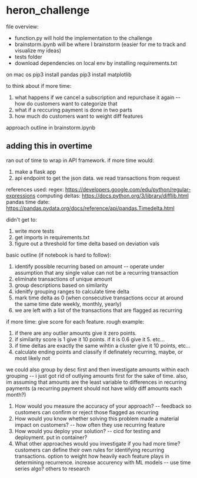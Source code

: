 # heron_challenge

file overview:
- function.py will hold the implementation to the challenge
- brainstorm.ipynb will be where I brainstorm (easier for me to track and visualize my ideas)
- tests folder
- download dependencies on local env by installing requirements.txt

on mac os
pip3 install pandas
pip3 install matplotlib

to think about if more time:
1. what happens if we cancel a subscription and repurchase it again -- how do customers want to categorize that
2. what if a reccuring payment is done in two parts
3. how much do customers want to weight diff features

approach outline in brainstorm.ipynb

## adding this in overtime ##

ran out of time to wrap in API framework. if more time would:
1. make a flask app
2. api endpoint to get the json data. we read transactions from request


references used:
regex: https://developers.google.com/edu/python/regular-expressions
computing deltas: https://docs.python.org/3/library/difflib.html
pandas time date: https://pandas.pydata.org/docs/reference/api/pandas.Timedelta.html

didn't get to:
1. write more tests
2. get imports in requirements.txt
3. figure out a threshold for time delta based on deviation vals

basic outline (if notebook is hard to follow):
1. identify possible recurring based on amount -- operate under assumption that any single value can not be a recurring transaction
2. eliminate transactions of unique amount
3. group descriptions based on similarity
4. idenitfy grouping ranges to calculate time delta
5. mark time delta as 0 (when consecutive transactions occur at around the same time date weekly, monthly, yearly)
6. we are left with a list of the transactions that are flagged as recurring

if more time:
give score for each feature. rough example:
1. if there are any outlier amounts give it zero points.
2. if similarity score is 1 give it 10 points. if it is 0.6 give it 5. etc...
3. if time deltas are exactly the same wihtin a cluster give it 10 points, etc...
4. calculate ending points and classify if definately recurring, maybe, or most likely not

we could also group by desc first and then investigate amounts within each grouping -- i just got rid of outlying amounts first for the sake of time. also, im assuming that amounts are the least variable to differences in recurring payments (a recurring payment should not have wildy diff amounts each month?)


1. How would you measure the accuracy of your approach? -- feedback so customers can confirm or reject those flagged as recurring
3. How would you know whether solving this problem made a material impact on customers? -- how often they use recurring feature
4. How would you deploy your solution? -- cicd for testing and deployment. put in container?
5. What other approaches would you investigate if you had more time?
   customers can define their own rules for identifying recurring transactions. option to weight how heavily each feature plays in determining recurrence.
   increase accurency with ML models -- use time series algo? others to research




